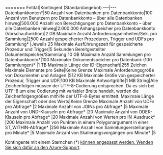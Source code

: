 =======
Entität|Kontingent (Standardangebot)
---|---
Datenbankkonten*|50
Anzahl von Datenbanken pro Datenbankkonto|100
Anzahl von Benutzern pro Datenbankkonto – über alle Datenbanken hinweg|500\.000
Anzahl von Berechtigungen pro Datenbankkonto – über alle Datenbanken hinweg|2\.000.000
Anhangspeicher pro Datenbankkonto (Vorschaufunktion)|2 GB
Maximale Anzahl Anforderungseinheiten/Sek. pro Sammlung|2500
Anzahl gespeicherter Prozeduren, Trigger und UDFs pro Sammlung* |Jeweils 25
Maximale Ausführungszeit für gespeicherte Prozedur und Trigger|5 Sekunden
Bereitgestellter Dokumentspeicher/Sammlung|10 GB
Maximale Anzahl Sammlungen pro Datenbankkonto*|100
Maximaler Dokumentspeicher pro Datenbank (100 Sammlungen)* |1 TB
Maximale Länge der ID-Eigenschaft|255 Zeichen
Maximale Elemente pro Seite|Keine Grenze
Maximale Anforderungsgröße von Dokumenten und Anlagen |512 KB
Maximale Größe von gespeicherter Prozedur, Trigger und UDF|100 KB
Maximale Antwortgröße|1 MB
String|Alle Zeichenfolgen müssen der UTF-8-Codierung entsprechen. Da es sich bei UTF-8 um eine Codierung mit variabler Breite handelt, werden die Zeichenfolgengrößen mithilfe der UTF-8-Bytes ermittelt.
Maximale Länge der Eigenschaft oder des Werts|Keine Grenze
Maximale Anzahl von UDFs pro Abfrage* |2
Maximale Anzahl von JOINs pro Abfrage* |5
Maximale Anzahl von UND-Klauseln pro Abfrage* |20
Maximale Anzahl von ODER-Klauseln pro Abfrage* |20
Maximale Anzahl von Werten pro IN-Ausdruck* |200
Maximale Anzahl von Punkten in einem Polygonargument in einer ST\_WITHIN-Abfrage* |256
Maximale Anzahl von Sammlungserstellungen pro Minute* |5
Maximale Anzahl von Skalierungsvorgängen pro Minute* |5

Kontingente mit einem Sternchen (*) [können angepasst werden. Wenden Sie sich dafür an den Azure-Support](../articles/documentdb/documentdb-increase-limits.md).

<!---HONumber=AcomDC_0316_2016-->